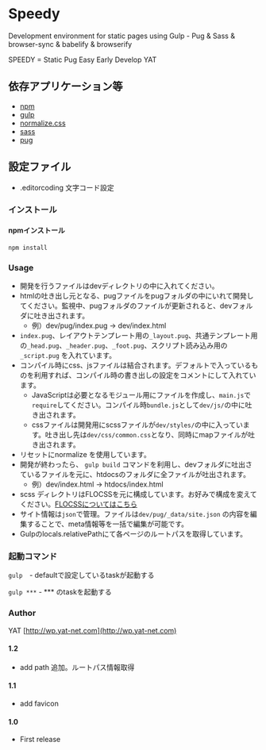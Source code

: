 # Speedy

Development environment for static pages using Gulp - Pug & Sass & browser-sync & babelify & browserify

SPEEDY = Static Pug Easy Early Develop YAT

## 依存アプリケーション等

* [npm](https://www.npmjs.com/)
* [gulp](http://gulpjs.com/)
* [normalize.css](https://necolas.github.io/normalize.css/)
* [sass](http://sass-lang.com/)
* [pug](https://pugjs.org/language/conditionals.html)

## 設定ファイル

* .editorcoding 文字コード設定


### インストール

#### npmインストール
` npm install `

### Usage

* 開発を行うファイルはdevディレクトリの中に入れてください。
* htmlの吐き出し元となる、pugファイルをpugフォルダの中にいれて開発してください。監視中、pugフォルダのファイルが更新されると、devフォルダに吐き出されます。
  * 例）dev/pug/index.pug → dev/index.html
* `index.pug`、レイアウトテンプレート用の`_layout.pug`、共通テンプレート用の`_head.pug`、`_header.pug`、`_foot.pug`、スクリプト読み込み用の`_script.pug` を入れています。
* コンパイル時にcss、jsファイルは結合されます。デフォルトで入っているものを利用すれば、コンパイル時の書き出しの設定をコメントにして入れています。
  * JavaScriptは必要となるモジュール用にファイルを作成し、`main.js`で`require`してください。コンパイル時`bundle.js`として`dev/js/`の中に吐き出されます。
  * cssファイルは開発用にscssファイルが`dev/styles/`の中に入っています。吐き出し先は`dev/css/common.css`となり、同時にmapファイルが吐き出されます。
* リセットにnormalize を使用しています。
* 開発が終わったら、 `gulp build` コマンドを利用し、devフォルダに吐出さているファイルを元に、htdocsのフォルダに全ファイルが吐出されます。
  * 例）dev/index.html → htdocs/index.html
* scss ディレクトリはFLOCSSを元に構成しています。お好みで構成を変えてください。[FLOCSSについてはこちら](https://github.com/hiloki/flocss)
* サイト情報は`json`で管理。ファイルは`dev/pug/_data/site.json` の内容を編集することで、meta情報等を一括で編集が可能です。
* Gulpのlocals.relativePathにて各ページのルートパスを取得しています。

### 起動コマンド
` gulp `　- defaultで設定しているtaskが起動する

` gulp *** ` - *** のtaskを起動する

### Author

YAT [http://wp.yat-net.com](http://wp.yat-net.com)

#### 1.2
* add path 追加。ルートパス情報取得

#### 1.1
* add favicon

#### 1.0
* First release